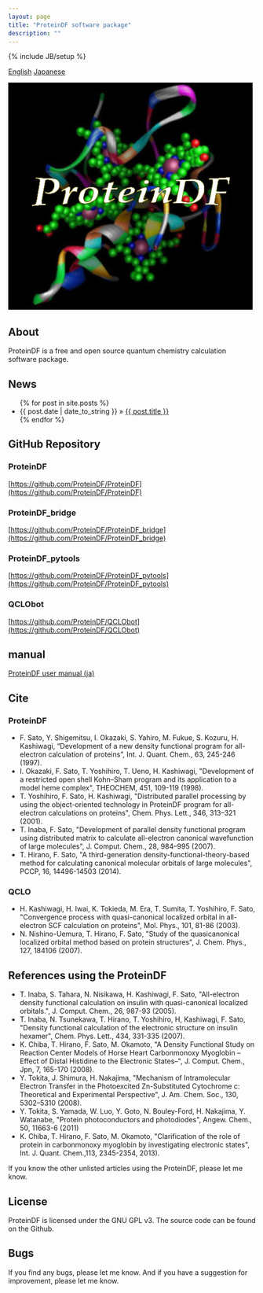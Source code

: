 ```yaml
---
layout: page
title: "ProteinDF software package"
description: ""
---
```

{% include JB/setup %}

[English](./index.html)
[Japanese](./index_j.html)

![ProteinDF logo](img/PDFLOGO.jpg "ProteinDF logo")

## About
ProteinDF is a free and open source quantum chemistry calculation software package.


## News
<ul class="posts">
  {% for post in site.posts %}
    <li><span>{{ post.date | date_to_string }}</span> &raquo; <a href="{{ BASE_PATH }}{{ post.url }}">{{ post.title }}</a></li>  {% endfor %}
</ul>

## GitHub Repository

### ProteinDF
[https://github.com/ProteinDF/ProteinDF](https://github.com/ProteinDF/ProteinDF)

### ProteinDF_bridge
[https://github.com/ProteinDF/ProteinDF_bridge](https://github.com/ProteinDF/ProteinDF_bridge)

### ProteinDF_pytools
[https://github.com/ProteinDF/ProteinDF_pytools](https://github.com/ProteinDF/ProteinDF_pytools)

### QCLObot
[https://github.com/ProteinDF/QCLObot](https://github.com/ProteinDF/QCLObot)


## manual

[ProteinDF user manual (ja)](http://proteindf.github.io/ProteinDF_userman/)  


## Cite

### ProteinDF
* F. Sato, Y. Shigemitsu, I. Okazaki, S. Yahiro, M. Fukue, S. Kozuru, H. Kashiwagi, “Development of a new density functional program for all-electron calculation of proteins”, Int. J. Quant. Chem., 63, 245-246 (1997).
* I. Okazaki, F. Sato, T. Yoshihiro, T. Ueno, H. Kashiwagi, "Development of a restricted open shell Kohn–Sham program and its application to a model heme complex", THEOCHEM, 451, 109-119 (1998).
* T. Yoshihiro, F. Sato, H. Kashiwagi, "Distributed parallel processing by using the object-oriented technology in ProteinDF program for all-electron calculations on proteins", Chem. Phys. Lett., 346, 313–321 (2001).
* T. Inaba, F. Sato, "Development of parallel density functional program using distributed matrix to calculate all-electron canonical wavefunction of large molecules", J. Comput. Chem., 28, 984–995 (2007).
* T. Hirano, F. Sato, "A third-generation density-functional-theory-based method for calculating canonical molecular orbitals of large molecules", PCCP, 16, 14496-14503 (2014).

### QCLO
* H. Kashiwagi, H. Iwai, K. Tokieda, M. Era, T. Sumita, T. Yoshihiro, F. Sato, "Convergence process with quasi-canonical localized orbital in all-electron SCF calculation on proteins", Mol. Phys., 101, 81-86 (2003).
* N. Nishino-Uemura, T. Hirano, F. Sato, "Study of the quasicanonical localized orbital method based on protein structures", J. Chem. Phys., 127, 184106 (2007).


## References using the ProteinDF
* T. Inaba, S. Tahara, N. Nisikawa, H. Kashiwagi, F. Sato, "All-electron density functional calculation on insulin with quasi-canonical localized orbitals.", J. Comput. Chem., 26, 987-93 (2005).
* T. Inaba, N. Tsunekawa, T. Hirano, T. Yoshihiro, H, Kashiwagi, F. Sato, "Density functional calculation of the electronic structure on insulin hexamer", Chem. Phys. Lett., 434, 331-335 (2007).
* K. Chiba, T. Hirano, F. Sato, M. Okamoto, "A Density Functional Study on Reaction Center Models of Horse Heart Carbonmonoxy Myoglobin –Effect of Distal Histidine to the Electronic States–", J. Comput. Chem., Jpn, 7, 165-170 (2008).
* Y. Tokita, J. Shimura, H. Nakajima, "Mechanism of Intramolecular Electron Transfer in the Photoexcited Zn-Substituted Cytochrome c: Theoretical and Experimental Perspective", J. Am. Chem. Soc., 130, 5302–5310 (2008).
* Y. Tokita, S. Yamada, W. Luo, Y. Goto, N. Bouley-Ford, H. Nakajima, Y. Watanabe, "Protein photoconductors and photodiodes", Angew. Chem., 50, 11663-6 (2011)
* K. Chiba, T. Hirano, F. Sato, M. Okamoto, "Clarification of the role of protein in carbonmonoxy myoglobin by investigating electronic states", Int. J. Quant. Chem.,113, 2345-2354, 2013).

If you know the other unlisted articles using the ProteinDF, please let me know.


## License

ProteinDF is licensed under the GNU GPL v3.
The source code can be found on the Github.


## Bugs

If you find any bugs, please let me know.
And if you have a suggestion for improvement, please let me know.
